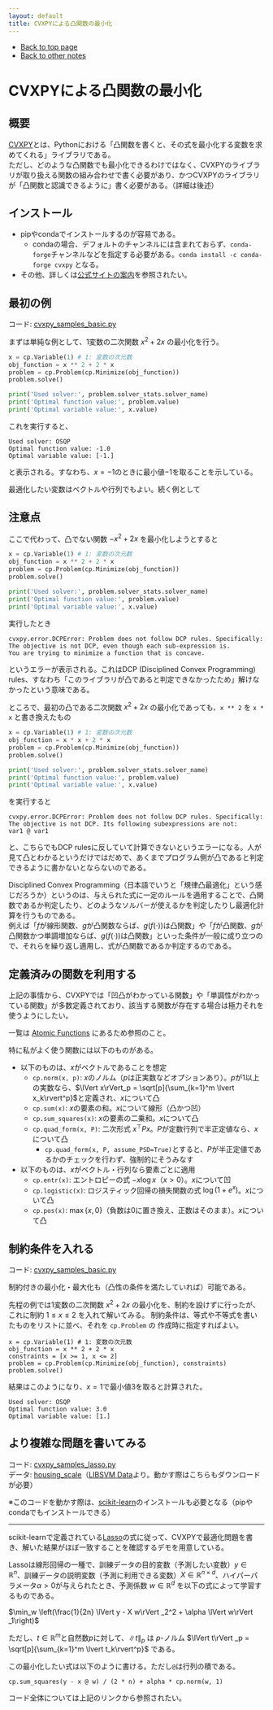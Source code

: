 ```yaml
---
layout: default
title: CVXPYによる凸関数の最小化
---
```

<script async src="https://cdn.jsdelivr.net/npm/mathjax@3/es5/tex-chtml.js" id="MathJax-script"></script>

-   [Back to top page](../../)
-   [Back to other notes](../)

# CVXPYによる凸関数の最小化

## 概要

[CVXPY](https://www.cvxpy.org/)とは、Pythonにおける「凸関数を書くと、その式を最小化する変数を求めてくれる」ライブラリである。  
ただし、どのような凸関数でも最小化できるわけではなく、CVXPYのライブラリが取り扱える関数の組み合わせで書く必要があり、かつCVXPYのライブラリが「凸関数と認識できるように」書く必要がある。（詳細は後述）

## インストール

-   pipやcondaでインストールするのが容易である。
    -   condaの場合、デフォルトのチャンネルには含まれておらず、`conda-forge`チャンネルなどを指定する必要がある。`conda install -c conda-forge cvxpy` となる。
-   その他、詳しくは[公式サイトの案内](https://www.cvxpy.org/install/)を参照されたい。

## 最初の例

コード: [cvxpy_samples_basic.py](cvxpy_samples_basic.py)

まずは単純な例として、1変数の二次関数 $x^2 + 2x$ の最小化を行う。

```py
x = cp.Variable(1) # 1: 変数の次元数
obj_function = x ** 2 + 2 * x
problem = cp.Problem(cp.Minimize(obj_function))
problem.solve()

print('Used solver:', problem.solver_stats.solver_name)
print('Optimal function value:', problem.value)
print('Optimal variable value:', x.value)
```

これを実行すると、

```
Used solver: OSQP
Optimal function value: -1.0
Optimal variable value: [-1.]
```

と表示される。すなわち、$x=-1$のときに最小値$-1$を取ることを示している。

最適化したい変数はベクトルや行列でもよい。続く例として

## 注意点

ここで代わって、凸でない関数 $-x^2 + 2x$ を最小化しようとすると

```py
x = cp.Variable(1) # 1: 変数の次元数
obj_function = x ** 2 + 2 * x
problem = cp.Problem(cp.Minimize(obj_function))
problem.solve()

print('Used solver:', problem.solver_stats.solver_name)
print('Optimal function value:', problem.value)
print('Optimal variable value:', x.value)
```

実行したとき

```
cvxpy.error.DCPError: Problem does not follow DCP rules. Specifically:
The objective is not DCP, even though each sub-expression is.
You are trying to minimize a function that is concave.
```

というエラーが表示される。これはDCP (Disciplined Convex Programming) rules、すなわち「このライブラリが凸であると判定できなかったため」解けなかったという意味である。

ところで、最初の凸である二次関数 $x^2 + 2x$ の最小化であっても、`x ** 2` を `x * x` と書き換えたもの

```py
x = cp.Variable(1) # 1: 変数の次元数
obj_function = x * x + 2 * x
problem = cp.Problem(cp.Minimize(obj_function))
problem.solve()

print('Used solver:', problem.solver_stats.solver_name)
print('Optimal function value:', problem.value)
print('Optimal variable value:', x.value)
```

を実行すると

```
cvxpy.error.DCPError: Problem does not follow DCP rules. Specifically:
The objective is not DCP. Its following subexpressions are not:
var1 @ var1
```

と、こちらでもDCP rulesに反していて計算できないというエラーになる。人が見て凸とわかるというだけではだめで、あくまでプログラム側が凸であると判定できるように書かないとならないのである。

Disciplined Convex Programming（日本語でいうと「規律凸最適化」という感じだろうか）というのは、与えられた式に一定のルールを適用することで、凸関数であるか判定したり、どのようなソルバーが使えるかを判定したりし最適化計算を行うものである。  
例えば「$f$が線形関数、$g$が凸関数ならば、$g(f(\cdot))$は凸関数」や「$f$が凸関数、$g$が凸関数かつ単調増加ならば、$g(f(\cdot))$は凸関数」といった条件が一般に成り立つので、それらを繰り返し適用し、式が凸関数であるか判定するのである。

## 定義済みの関数を利用する

上記の事情から、CVXPYでは「凹凸がわかっている関数」や「単調性がわかっている関数」が多数定義されており、該当する関数が存在する場合は極力それを使うようにしたい。

一覧は [Atomic Functions](https://www.cvxpy.org/tutorial/functions/index.html) にあるため参照のこと。

特に私がよく使う関数には以下のものがある。

-   以下のものは、$x$がベクトルであることを想定
    -   `cp.norm(x, p)`: $x$のノルム（$p$は正実数などオプションあり）。$p$が1以上の実数なら、$\lVert x\rVert_p = \sqrt[p]{\sum_{k=1}^m \lvert x_k\rvert^p}$と定義され、$x$について凸
    -   `cp.sum(x)`: $x$の要素の和。$x$について線形（凸かつ凹）
    -   `cp.sum_squares(x)`: $x$の要素の二乗和。$x$について凸
    -   `cp.quad_form(x, P)`: 二次形式 $x^\top P x$。$P$が定数行列で半正定値なら、$x$について凸
        -   `cp.quad_form(x, P, assume_PSD=True)`とすると、$P$が半正定値であるかのチェックを行わず、強制的にそうみなす
-   以下のものは、$x$がベクトル・行列なら要素ごとに適用
    -   `cp.entr(x)`: エントロピーの式 $- x \log x$（$x > 0$）。$x$について凹
    -   `cp.logistic(x)`: ロジスティック回帰の損失関数の式 $\log(1 + e^x)$。$x$について凸
    -   `cp.pos(x)`: $\max\{x, 0\}$（負数は0に置き換え、正数はそのまま）。$x$について凸

## 制約条件を入れる

コード: [cvxpy_samples_basic.py](cvxpy_samples_basic.py)

制約付きの最小化・最大化も（凸性の条件を満たしていれば）可能である。

先程の例では1変数の二次関数 $x^2 + 2x$ の最小化を、制約を設けずに行ったが、
これに制約 $1\leq x\leq 2$ を入れて解いてみる。
制約条件は、等式や不等式を書いたものをリストに並べ、それを `cp.Problem` の
作成時に指定すればよい。

```
x = cp.Variable(1) # 1: 変数の次元数
obj_function = x ** 2 + 2 * x
constraints = [x >= 1, x <= 2]
problem = cp.Problem(cp.Minimize(obj_function), constraints)
problem.solve()
```

結果はこのようになり、$x=1$で最小値$3$を取ると計算された。

```
Used solver: OSQP
Optimal function value: 3.0
Optimal variable value: [1.]
```

## より複雑な問題を書いてみる

コード: [cvxpy_samples_lasso.py](cvxpy_samples_lasso.py)  
データ: [housing_scale](housing_scale)（[LIBSVM Data](https://www.csie.ntu.edu.tw/~cjlin/libsvmtools/datasets/regression.html#housing)より。動かす際はこちらもダウンロードが必要）

※このコードを動かす際は、[scikit-learn](https://scikit-learn.org/)のインストールも必要となる（pipやcondaでもインストールできる）

----

scikit-learnで定義されている[Lasso](https://scikit-learn.org/1.5/modules/generated/sklearn.linear_model.Lasso.html)の式に従って、CVXPYで最適化問題を書き、解いた結果がほぼ一致することを確認するデモを用意している。

Lassoは線形回帰の一種で、訓練データの目的変数（予測したい変数）$y\in\mathbb{R}^n$、訓練データの説明変数（予測に利用できる変数）$X\in\mathbb{R}^{n\times d}$、ハイパーパラメータ$\alpha > 0$が与えられたとき、予測係数 $w\in\mathbb{R}^d$ を以下の式によって学習するものである。

$\min_w \left(\frac{1}{2n} \lVert y - X w\rVert _2^2 + \alpha \lVert w\rVert _1\right)$

ただし、$t\in\mathbb{R}^m$と自然数$p$に対して、$\lVert t\rVert_p$ は $p$-ノルム $\lVert t\rVert _p = \sqrt[p]{\sum_{k=1}^m \lvert t_k\rvert^p}$ である。

この最小化したい式は以下のように書ける。ただし`@`は行列の積である。

`cp.sum_squares(y - x @ w) / (2 * n) + alpha * cp.norm(w, 1)`

コード全体については上記のリンクから参照されたい。
